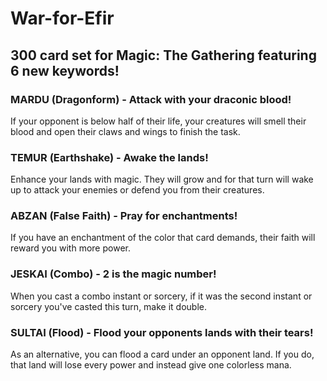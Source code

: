 # War-for-Efir
## 300 card set for Magic: The Gathering featuring 6 new keywords!
### MARDU (Dragonform) - Attack with your draconic blood!
If your opponent is below half of their life, your creatures will smell their blood and open their claws and wings to finish the task.
### TEMUR (Earthshake) - Awake the lands!
Enhance your lands with magic. They will grow and for that turn will wake up to attack your enemies or defend you from their creatures.
### ABZAN (False Faith) - Pray for enchantments!
If you have an enchantment of the color that card demands, their faith will reward you with more power.
### JESKAI (Combo) - 2 is the magic number!
When you cast a combo instant or sorcery, if it was the second instant or sorcery you've casted this turn, make it double.
### SULTAI (Flood) - Flood your opponents lands with their tears!
As an alternative, you can flood a card under an opponent land. If you do, that land will lose every power and instead give one colorless mana.

